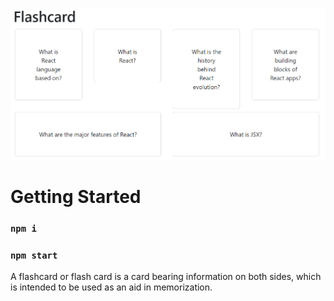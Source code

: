 ![alt text](./img.png)

# Getting Started

### `npm i`

### `npm start`

A flashcard or flash card is a card bearing information on 
both sides, which is intended to be used as an aid in 
memorization.